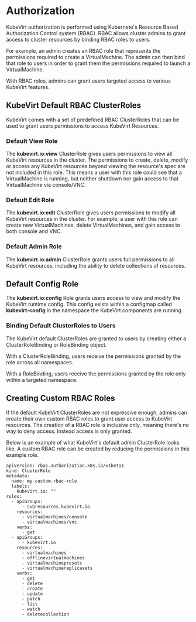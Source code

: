# Authorization

KubeVirt authorization is performed using Kubernete's Resource Based
Authorization Control system (RBAC). RBAC allows cluster admins to grant
access to cluster resources by binding RBAC roles to users.

For example, an admin creates an RBAC role that represents the permissions
required to create a VirtualMachine. The admin can then bind that role to users
in order to grant them the permissions required to launch a VirtualMachine.

With RBAC roles, admins can grant users targeted access to various KubeVirt
features.

## KubeVirt Default RBAC ClusterRoles

KubeVirt comes with a set of predefined RBAC ClusterRoles that can be used to
grant users permissions to access KubeVirt Resources.

### Default View Role

The **kubevirt.io:view** ClusterRole gives users permissions to view all
KubeVirt resources in the cluster. The permissions to create, delete, modify
or access any KubeVirt resources beyond viewing the resource's spec are not
included in this role. This means a user with this role could see that a 
VirtualMachine is running, but neither shutdown nor gain access to that
VirtualMachine via console/VNC.

### Default Edit Role

The **kubevirt.io:edit** ClusterRole gives users permissions to modify all
KubeVirt resources in the cluster. For example, a user with this role can
create new VirtualMachines, delete VirtualMachines, and gain access to both
console and VNC.

### Default Admin Role

The **kubevirt.io:admin** ClusterRole grants users full permissions to all
KubeVirt resources, including the ability to delete collections of resources.

## Default Config Role

The **kubevirt.io:config** Role grants users access to view and modify the
KubeVirt runtime config. This config exists within a configmap called
**kubevirt-config** in the namespace the KubeVirt components are running.

### Binding Default ClusterRoles to Users

The KubeVirt default ClusterRoles are granted to users by creating either a
ClusterRoleBinding or RoleBinding object.

With a ClusterRoleBinding, users receive the permissions granted by the role
across all namespaces.

With a RoleBinding, users receive the permissions granted by the role only
within a targeted namespace.

## Creating Custom RBAC Roles

If the default KubeVirt ClusterRoles are not expressive enough, admins can
create their own custom RBAC roles to grant user access to KubeVirt resources.
The creation of a RBAC role is inclusive only, meaning there's no way to deny
access. Instead access is only granted.

Below is an example of what KubeVirt's default admin ClusterRole looks like.
A custom RBAC role can be created by reducing the permissions in this example
role.

```
apiVersion: rbac.authorization.k8s.io/v1beta1
kind: ClusterRole
metadata:
  name: my-custom-rbac-role
  labels:
    kubevirt.io: ""
rules:
  - apiGroups:
      - subresources.kubevirt.io
    resources:
      - virtualmachines/console
      - virtualmachines/vnc
    verbs:
      - get
  - apiGroups:
      - kubevirt.io
    resources:
      - virtualmachines
      - offlinevirtualmachines
      - virtualmachinepresets
      - virtualmachinereplicasets
    verbs:
      - get
      - delete
      - create
      - update
      - patch
      - list
      - watch
      - deletecollection
```
